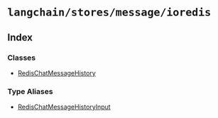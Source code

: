 `langchain/stores/message/ioredis`
==================================

Index[​](#index "Direct link to Index")
---------------------------------------

### Classes[​](#classes "Direct link to Classes")

*   [RedisChatMessageHistory](/docs/api/stores_message_ioredis/classes/RedisChatMessageHistory)

### Type Aliases[​](#type-aliases "Direct link to Type Aliases")

*   [RedisChatMessageHistoryInput](/docs/api/stores_message_ioredis/types/RedisChatMessageHistoryInput)